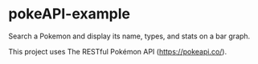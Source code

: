 # pokeAPI-example
Search a Pokemon and display its name, types, and stats on a bar graph.

This project uses The RESTful Pokémon API (https://pokeapi.co/).
